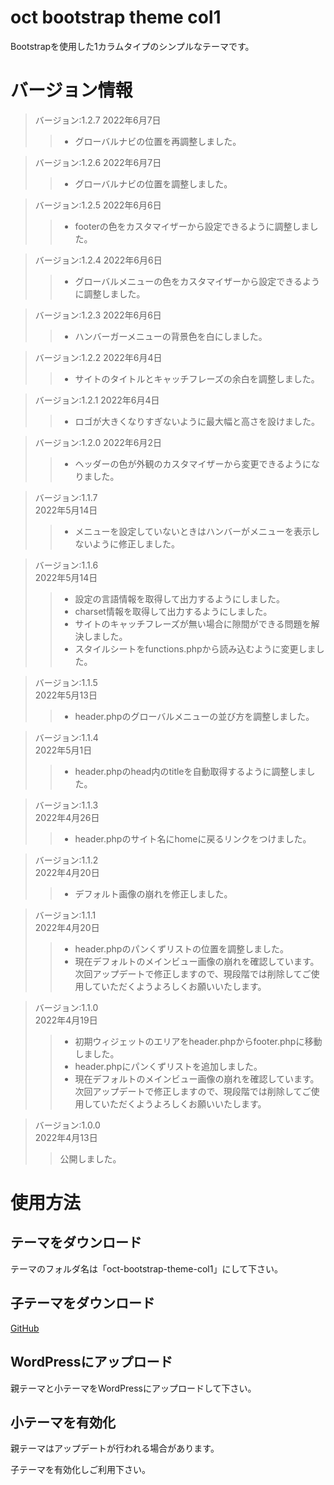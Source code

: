 # oct bootstrap theme col1

Bootstrapを使用した1カラムタイプのシンプルなテーマです。

# バージョン情報

> バージョン:1.2.7
> 2022年6月7日
>> - グローバルナビの位置を再調整しました。

> バージョン:1.2.6
> 2022年6月7日
>> - グローバルナビの位置を調整しました。

> バージョン:1.2.5
> 2022年6月6日
>> - footerの色をカスタマイザーから設定できるように調整しました。

> バージョン:1.2.4
> 2022年6月6日
>> - グローバルメニューの色をカスタマイザーから設定できるように調整しました。

> バージョン:1.2.3
> 2022年6月6日
>> - ハンバーガーメニューの背景色を白にしました。

> バージョン:1.2.2
> 2022年6月4日
>> - サイトのタイトルとキャッチフレーズの余白を調整しました。

> バージョン:1.2.1
> 2022年6月4日
>> - ロゴが大きくなりすぎないように最大幅と高さを設けました。

> バージョン:1.2.0
> 2022年6月2日
>> - ヘッダーの色が外観のカスタマイザーから変更できるようになりました。

> バージョン:1.1.7  
> 2022年5月14日
>> - メニューを設定していないときはハンバーがメニューを表示しないように修正しました。

> バージョン:1.1.6  
> 2022年5月14日
>> - 設定の言語情報を取得して出力するようにしました。
>> - charset情報を取得して出力するようにしました。
>> - サイトのキャッチフレーズが無い場合に隙間ができる問題を解決しました。
>> - スタイルシートをfunctions.phpから読み込むように変更しました。

> バージョン:1.1.5  
> 2022年5月13日
>> - header.phpのグローバルメニューの並び方を調整しました。

> バージョン:1.1.4  
> 2022年5月1日
>> - header.phpのhead内のtitleを自動取得するように調整しました。

> バージョン:1.1.3  
> 2022年4月26日
>> - header.phpのサイト名にhomeに戻るリンクをつけました。

> バージョン:1.1.2  
> 2022年4月20日
>> - デフォルト画像の崩れを修正しました。

> バージョン:1.1.1  
> 2022年4月20日
>> - header.phpのパンくずリストの位置を調整しました。
>> - 現在デフォルトのメインビュー画像の崩れを確認しています。  
次回アップデートで修正しますので、現段階では削除してご使用していただくようよろしくお願いいたします。

> バージョン:1.1.0  
> 2022年4月19日
>> - 初期ウィジェットのエリアをheader.phpからfooter.phpに移動しました。
>> - header.phpにパンくずリストを追加しました。
>> - 現在デフォルトのメインビュー画像の崩れを確認しています。  
次回アップデートで修正しますので、現段階では削除してご使用していただくようよろしくお願いいたします。

> バージョン:1.0.0  
> 2022年4月13日
>> 公開しました。

# 使用方法

## テーマをダウンロード

テーマのフォルダ名は「oct-bootstrap-theme-col1」にして下さい。

## 子テーマをダウンロード

[GitHub](https://github.com/feelings-for-peperoncino/oct-bootstrap-theme-col1-child)

## WordPressにアップロード

親テーマと小テーマをWordPressにアップロードして下さい。

## 小テーマを有効化

親テーマはアップデートが行われる場合があります。

子テーマを有効化しご利用下さい。